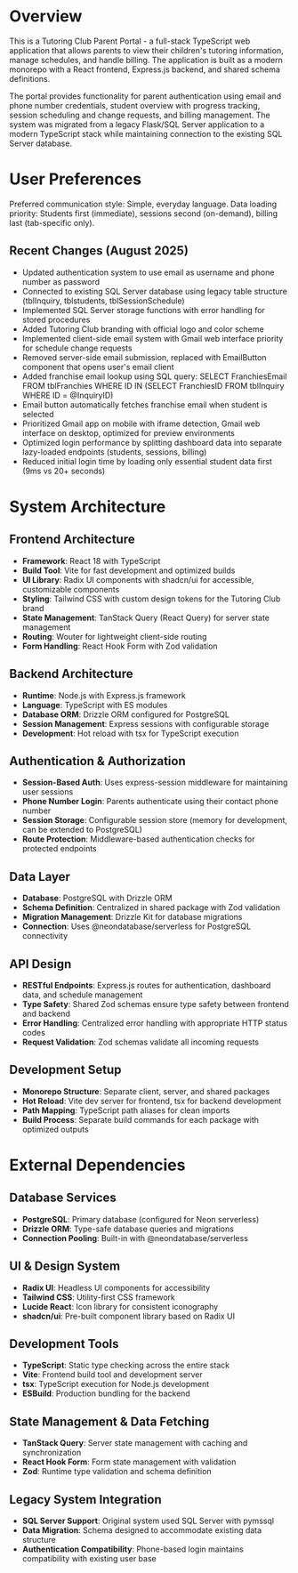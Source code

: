 # Overview

This is a Tutoring Club Parent Portal - a full-stack TypeScript web application that allows parents to view their children's tutoring information, manage schedules, and handle billing. The application is built as a modern monorepo with a React frontend, Express.js backend, and shared schema definitions.

The portal provides functionality for parent authentication using email and phone number credentials, student overview with progress tracking, session scheduling and change requests, and billing management. The system was migrated from a legacy Flask/SQL Server application to a modern TypeScript stack while maintaining connection to the existing SQL Server database.

# User Preferences

Preferred communication style: Simple, everyday language.
Data loading priority: Students first (immediate), sessions second (on-demand), billing last (tab-specific only).

## Recent Changes (August 2025)
- Updated authentication system to use email as username and phone number as password
- Connected to existing SQL Server database using legacy table structure (tblInquiry, tblstudents, tblSessionSchedule)
- Implemented SQL Server storage functions with error handling for stored procedures
- Added Tutoring Club branding with official logo and color scheme
- Implemented client-side email system with Gmail web interface priority for schedule change requests
- Removed server-side email submission, replaced with EmailButton component that opens user's email client
- Added franchise email lookup using SQL query: SELECT FranchiesEmail FROM tblFranchies WHERE ID IN (SELECT FranchiesID FROM tblInquiry WHERE ID = @InquiryID)
- Email button automatically fetches franchise email when student is selected
- Prioritized Gmail app on mobile with iframe detection, Gmail web interface on desktop, optimized for preview environments
- Optimized login performance by splitting dashboard data into separate lazy-loaded endpoints (students, sessions, billing)
- Reduced initial login time by loading only essential student data first (9ms vs 20+ seconds)

# System Architecture

## Frontend Architecture
- **Framework**: React 18 with TypeScript
- **Build Tool**: Vite for fast development and optimized builds
- **UI Library**: Radix UI components with shadcn/ui for accessible, customizable components
- **Styling**: Tailwind CSS with custom design tokens for the Tutoring Club brand
- **State Management**: TanStack Query (React Query) for server state management
- **Routing**: Wouter for lightweight client-side routing
- **Form Handling**: React Hook Form with Zod validation

## Backend Architecture
- **Runtime**: Node.js with Express.js framework
- **Language**: TypeScript with ES modules
- **Database ORM**: Drizzle ORM configured for PostgreSQL
- **Session Management**: Express sessions with configurable storage
- **Development**: Hot reload with tsx for TypeScript execution

## Authentication & Authorization
- **Session-Based Auth**: Uses express-session middleware for maintaining user sessions
- **Phone Number Login**: Parents authenticate using their contact phone number
- **Session Storage**: Configurable session store (memory for development, can be extended to PostgreSQL)
- **Route Protection**: Middleware-based authentication checks for protected endpoints

## Data Layer
- **Database**: PostgreSQL with Drizzle ORM
- **Schema Definition**: Centralized in shared package with Zod validation
- **Migration Management**: Drizzle Kit for database migrations
- **Connection**: Uses @neondatabase/serverless for PostgreSQL connectivity

## API Design
- **RESTful Endpoints**: Express.js routes for authentication, dashboard data, and schedule management
- **Type Safety**: Shared Zod schemas ensure type safety between frontend and backend
- **Error Handling**: Centralized error handling with appropriate HTTP status codes
- **Request Validation**: Zod schemas validate all incoming requests

## Development Setup
- **Monorepo Structure**: Separate client, server, and shared packages
- **Hot Reload**: Vite dev server for frontend, tsx for backend development
- **Path Mapping**: TypeScript path aliases for clean imports
- **Build Process**: Separate build commands for each package with optimized outputs

# External Dependencies

## Database Services
- **PostgreSQL**: Primary database (configured for Neon serverless)
- **Drizzle ORM**: Type-safe database queries and migrations
- **Connection Pooling**: Built-in with @neondatabase/serverless

## UI & Design System
- **Radix UI**: Headless UI components for accessibility
- **Tailwind CSS**: Utility-first CSS framework
- **Lucide React**: Icon library for consistent iconography
- **shadcn/ui**: Pre-built component library based on Radix UI

## Development Tools
- **TypeScript**: Static type checking across the entire stack
- **Vite**: Frontend build tool and development server
- **tsx**: TypeScript execution for Node.js development
- **ESBuild**: Production bundling for the backend

## State Management & Data Fetching
- **TanStack Query**: Server state management with caching and synchronization
- **React Hook Form**: Form state management with validation
- **Zod**: Runtime type validation and schema definition

## Legacy System Integration
- **SQL Server Support**: Original system used SQL Server with pymssql
- **Data Migration**: Schema designed to accommodate existing data structure
- **Authentication Compatibility**: Phone-based login maintains compatibility with existing user base